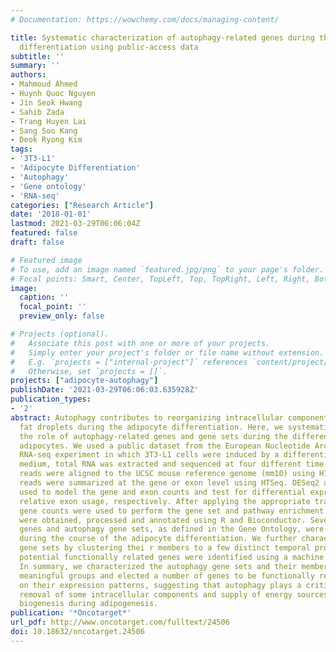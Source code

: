 ```yaml
---
# Documentation: https://wowchemy.com/docs/managing-content/

title: Systematic characterization of autophagy-related genes during the adipocyte
  differentiation using public-access data
subtitle: ''
summary: ''
authors:
- Mahmoud Ahmed
- Huynh Quoc Nguyen
- Jin Seok Hwang
- Sahib Zada
- Trang Huyen Lai
- Sang Soo Kang
- Deok Ryong Kim
tags:
- '3T3-L1'
- 'Adipocyte Differentiation'
- 'Autophagy'
- 'Gene ontology'
- 'RNA-seq'
categories: ["Research Article"]
date: '2018-01-01'
lastmod: 2021-03-29T06:06:04Z
featured: false
draft: false

# Featured image
# To use, add an image named `featured.jpg/png` to your page's folder.
# Focal points: Smart, Center, TopLeft, Top, TopRight, Left, Right, BottomLeft, Bottom, BottomRight.
image:
  caption: ''
  focal_point: ''
  preview_only: false

# Projects (optional).
#   Associate this post with one or more of your projects.
#   Simply enter your project's folder or file name without extension.
#   E.g. `projects = ["internal-project"]` references `content/project/deep-learning/index.md`.
#   Otherwise, set `projects = []`.
projects: ["adipocyte-autophagy"]
publishDate: '2021-03-29T06:06:03.635928Z'
publication_types:
- '2'
abstract: Autophagy contributes to reorganizing intracellular components and forming
  fat droplets during the adipocyte differentiation. Here, we systematically describe
  the role of autophagy-related genes and gene sets during the differentiation of
  adipocytes. We used a public dataset from the European Nucleotide Archive from an
  RNA-seq experiment in which 3T3-L1 cells were induced by a differentiation induction
  medium, total RNA was extracted and sequenced at four different time points. Raw
  reads were aligned to the UCSC mouse reference genome (mm10) using HISAT2, and aligned
  reads were summarized at the gene or exon level using HTSeq. DESeq2 and DEXSeq were
  used to model the gene and exon counts and test for differential expression and
  relative exon usage, respectively. After applying the appropriate transformation,
  gene counts were used to perform the gene set and pathway enrichment analysis. Data
  were obtained, processed and annotated using R and Bioconductor. Several autophagy-related
  genes and autophagy gene sets, as defined in the Gene Ontology, were actively regulated
  during the course of the adipocyte differentiation. We further characterized these
  gene sets by clustering thei r members to a few distinct temporal profiles. Other
  potential functionally related genes were identified using a machine learning procedure.
  In summary, we characterized the autophagy gene sets and their members to biologically
  meaningful groups and elected a number of genes to be functionally related based
  on their expression patterns, suggesting that autophagy plays a critical role in
  removal of some intracellular components and supply of energy sources for lipid
  biogenesis during adipogenesis.
publication: '*Oncotarget*'
url_pdf: http://www.oncotarget.com/fulltext/24506
doi: 10.18632/oncotarget.24506
---
```

